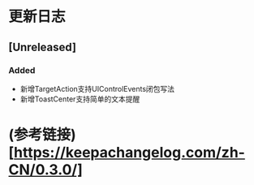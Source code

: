# 更新日志

## [Unreleased]

### Added

- 新增TargetAction支持UIControlEvents闭包写法
- 新增ToastCenter支持简单的文本提醒

# (参考链接)[https://keepachangelog.com/zh-CN/0.3.0/]

